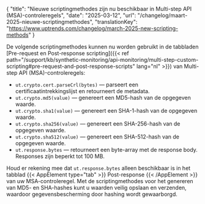 {
  "title": "Nieuwe scriptingmethodes zijn nu beschikbaar in Multi-step API (MSA)-controleregels",
  "date": "2025-03-12",
  "url": "/changelog/maart-2025-nieuwe-scriptingmethodes",
  "translationKey": "https://www.uptrends.com/changelog/march-2025-new-scripting-methods"
}

De volgende scriptingmethodes kunnen nu worden gebruikt in de tabbladen [Pre-request en Post-response scripting]({{< ref path="/support/kb/synthetic-monitoring/api-monitoring/multi-step-custom-scripting#pre-request-and-post-response-scripts" lang="nl" >}}) van Multi-step API (MSA)-controleregels:

- `ut.crypto.cert.parseCrl(bytes)` — parseert een certificaatintrekkingslijst en retourneert de metadata.
- `ut.crypto.md5(value)` — genereert een MD5-hash van de opgegeven waarde.
- `ut.crypto.sha1(value)` — genereert een SHA-1-hash van de opgegeven waarde.
- `ut.crypto.sha256(value)` — genereert een SHA-256-hash van de opgegeven waarde.
- `ut.crypto.sha512(value)` — genereert een SHA-512-hash van de opgegeven waarde.
- `ut.response.bytes` — retourneert een byte-array met de response body. Responses zijn beperkt tot 100 MB.

Houd er rekening mee dat `ut.response.bytes` alleen beschikbaar is in het tabblad {{< AppElement type="tab" >}} Post-response {{< /AppElement >}} van uw MSA-controleregel. Met de scriptingmethodes voor het genereren van MD5- en SHA-hashes kunt u waarden veilig opslaan en verzenden, waardoor gegevensbescherming door hashing wordt gewaarborgd.